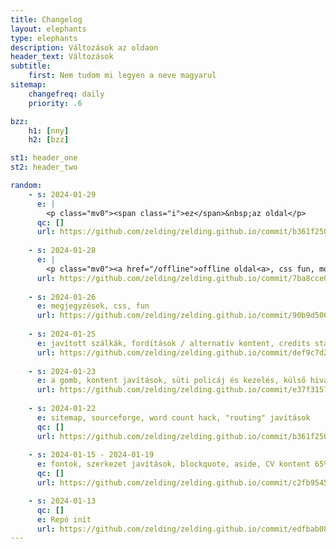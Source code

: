 ```yaml
---
title: Changelog
layout: elephants
type: elephants
description: Változások az oldaon
header_text: Változások
subtitle:
    first: Nem tudom mi legyen a neve magyarul
sitemap:
    changefreq: daily
    priority: .6

bzz: 
    h1: [nny]
    h2: [bzz]

st1: header_one
st2: header_two

random:
    - s: 2024-01-29
      e: |
        <p class="mv0"><span class="i">ez</span>&nbsp;az oldal</p>
      qc: []
      url: https://github.com/zelding/zelding.github.io/commit/b361f2501b0c4a3e60d5c886bb4e8c2daee986ef
      
    - s: 2024-01-28
      e: |
        <p class="mv0"><a href="/offline">offline oldal<a>, css fun, motivációs levelek, szerkezet javítások</p>
      url: https://github.com/zelding/zelding.github.io/commit/7ba8cce099d82c2b27699ff42d47cc5a7c14b8d1
          
    - s: 2024-01-26
      e: megjegyzések, css, fun
      url: https://github.com/zelding/zelding.github.io/commit/90b9d5002e068ca565960d7f8455e81a87496c19
          
    - s: 2024-01-25
      e: javított szálkák, fordítások / alternatív kontent, credits start
      url: https://github.com/zelding/zelding.github.io/commit/def9c7d242e3005e323a05817e85d5934696449a
      
    - s: 2024-01-23
      e: a gomb, kontent javítások, süti policáj és kezelés, külső hivatkozások takarítása
      url: https://github.com/zelding/zelding.github.io/commit/e37f3157954d782825b1f1ce195257eef6ee4c5a
          
    - s: 2024-01-22
      e: sitemap, sourceforge, word count hack, "routing" javítások
      qc: []
      url: https://github.com/zelding/zelding.github.io/commit/b361f2501b0c4a3e60d5c886bb4e8c2daee986ef
      
    - s: 2024-01-15 - 2024-01-19
      e: fontok, szerkezet javítások, blockquote, aside, CV kontent 65%
      qc: []
      url: https://github.com/zelding/zelding.github.io/commit/c2fb9545db41242def4a70711ede047ea49cc685

    - s: 2024-01-13
      qc: []
      e: Repó init
      url: https://github.com/zelding/zelding.github.io/commit/edfbab08cf4e737907d40759e1972a09bd29ede9
---
```

